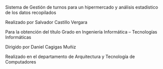 Sistema de Gestión de turnos para un hipermercado y análisis estadístico de los datos recopilados

Realizado por
Salvador Castillo Vergara

Para la obtención del título
Grado en Ingeniería Informática – Tecnologías Informáticas

Dirigido por
Daniel Cagigas Muñiz

Realizado en el departamento de
Arquitectura y Tecnología de Computadores
